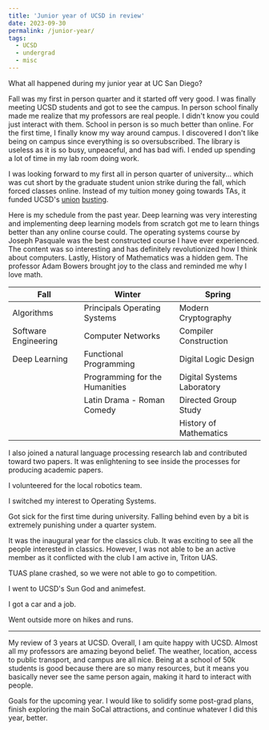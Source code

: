 ```yaml
---
title: 'Junior year of UCSD in review'
date: 2023-09-30
permalink: /junior-year/
tags:
  - UCSD
  - undergrad
  - misc
---
```


What all happened during my junior year at UC San Diego?

Fall was my first in person quarter and it started off very good. I was finally meeting UCSD students and got to see the campus. In person school finally made me realize that my professors are real people. I didn't know you could just interact with them. School in person is so much better than online. For the first time, I finally know my way around campus. I discovered I don't like being on campus since everything is so oversubscribed. The library is useless as it is so busy, unpeaceful, and has bad wifi. I ended up spending a lot of time in my lab room doing work.

I was looking forward to my first all in person quarter of university... which was cut short by the graduate student union strike during the fall, which forced classes online. Instead of my tuition money going towards TAs, it funded UCSD's [union](https://theintercept.com/2023/07/11/uc-san-diego-graduate-student-workers-union/) [busting](https://www.kpbs.org/news/local/2023/06/30/uc-san-diego-student-workers-arrested-after-allegations-of-conspiracy-and-vandalism).

Here is my schedule from the past year. Deep learning was very interesting and implementing deep learning models from scratch got me to learn things better than any online course could. The operating systems course by Joseph Pasquale was the best constructed course I have ever experienced. The content was so interesting and has definitely revolutionized how I think about computers. Lastly, History of Mathematics was a hidden gem. The professor Adam Bowers brought joy to the class and reminded me why I love math.

| Fall | Winter | Spring
|---------------------------------|---------------------------------|-----------------------------
| Algorithms                      | Principals Operating Systems    | Modern Cryptography
| Software Engineering            | Computer Networks               | Compiler Construction
| Deep Learning                   | Functional Programming          | Digital Logic Design
|                                 | Programming for the Humanities  | Digital Systems Laboratory
|                                 | Latin Drama - Roman Comedy      | Directed Group Study
|                                 |                                 | History of Mathematics

I also joined a natural language processing research lab and contributed toward two papers. It was enlightening to see inside the processes for producing academic papers.

I volunteered for the local robotics team.

I switched my interest to Operating Systems.

Got sick for the first time during university. Falling behind even by a bit is extremely punishing under a quarter system.

It was the inaugural year for the classics club. It was exciting to see all the people interested in classics. However, I was not able to be an active member as it conflicted with the club I am active in, Triton UAS.

TUAS plane crashed, so we were not able to go to competition.

I went to UCSD's Sun God and animefest.

I got a car and a job.

Went outside more on hikes and runs.

---
My review of 3 years at UCSD. Overall, I am quite happy with UCSD. Almost all my professors are amazing beyond belief. The weather, location, access to public transport, and campus are all nice. Being at a school of 50k students is good because there are so many resources, but it means you basically never see the same person again, making it hard to interact with people.

Goals for the upcoming year. I would like to solidify some post-grad plans, finish exploring the main SoCal attractions, and continue whatever I did this year, better.

